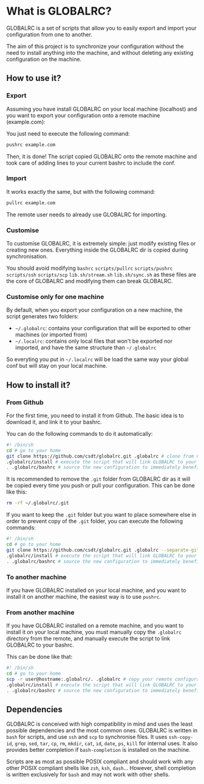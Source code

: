 # What is GLOBALRC?
GLOBALRC is a set of scripts that allow you to easily export and import your configuration
from one to another.

The aim of this project is to synchronize your configuration
without the need to install anything into the machine,
and without deleting any existing configuration on the machine.

## How to use it?

### Export
Assuming you have install GLOBALRC on your local machine (localhost)
and you want to export your configuration onto a remote machine (example.com):

You just need to execute the following command:
```sh
pushrc example.com
```

Then, it is done! The script copied GLOBALRC onto the remote machine
and took care of adding lines to your current bashrc to include the conf.

### Import
It works exactly the same, but with the following command:
```sh
pullrc example.com
```

The remote user needs to already use GLOBALRC for importing.

### Customise
To customise GLOBALRC, it is extremely simple:
just modify existing files or creating new ones.
Everything inside the GLOBALRC dir is copied during synchronisation.

You should avoid modifying
`bashrc` `scripts/pullrc` `scripts/pushrc` `scripts/ssh` `scripts/scp`
`lib.sh/stream.sh` `lib.sh/sync.sh`
as these files are the core of GLOBALRC and modifying them can break GLOBALRC.

### Customise only for one machine
By default, when you export your configuration on a new machine, the script generates two folders:
- `~/.globalrc`: contains your configuration that will be exported to other machines (or imported from)
- `~/.localrc`: contains only local files that won't be exported nor imported,
and have the same structure than `~/.globalrc`

So everyting you put in `~/.localrc` will be load the same way your global conf but will stay on your local machine.

## How to install it?
### From Github
For the first time, you need to install it from Github.
The basic idea is to download it, and link it to your bashrc.

You can do the following commands to do it automatically:
```sh
#! /bin/sh
cd # go to your home
git clone https://github.com/csdt/globalrc.git .globalrc # clone from Github
.globalrc/install # execute the script that will link GLOBALRC to your bashrc
. .globalrc/bashrc # source the new configuration to immediately benefit from it
```

It is recommended to remove the `.git` folder from GLOBALRC dir
as it will be copied every time you push or pull your configuration.
This can be done like this:
```sh
rm -rf ~/.globalrc/.git
```

If you want to keep the `.git` folder but you want to place somewhere else
in order to prevent copy of the `.git` folder, you can execute the following commands:
```sh
#! /bin/sh
cd # go to your home
git clone https://github.com/csdt/globalrc.git .globalrc --separate-git-dir .globalrc.git # clone from Github
.globalrc/install # execute the script that will link GLOBALRC to your bashrc
. .globalrc/bashrc # source the new configuration to immediately benefit from it
```

### To another machine
If you have GLOBALRC installed on your local machine, and you want to install it on another machine,
the easiest way is to use `pushrc`.

### From another machine
If you have GLOBALRC installed on a remote machine, and you want to install it on your local machine,
you must manually copy the `.globalrc` directory from the remote,
and manually execute the script to link GLOBALRC to your bashrc.

This can be done like that:
```sh
#! /bin/sh
cd # go to your home
scp -r user@hostname:.globalrc/. .globalrc # copy your remote configuration to your local machine
.globalrc/install # execute the script that will link GLOBALRC to your bashrc
. .globalrc/bashrc # source the new configuration to immediately benefit from it
```

## Dependencies
GLOBALRC is conceived with high compatibility in mind and uses the least possible
dependencies and the most common ones.
GLOBALRC is written in `bash` for scripts, and use `ssh` and `scp` to synchronise files.
It uses `ssh-copy-id`, `grep`, `sed`, `tar`, `cp`, `rm`, `mkdir`, `cat`, `id`, `date`, `ps`, `kill` for internal uses.
It also provides better completion if `bash-completion` is installed on the machine.

Scripts are as most as possible POSIX compliant
and should work with any other POSIX compliant shells like `zsh`, `ksh`, `dash`...
However, shell completion is written exclusively for `bash` and may not work with other shells.
